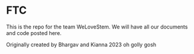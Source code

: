 # FTC
This is the repo for the team WeLoveStem. We will have all our documents and code posted here.

Originally created by Bhargav and Kianna 2023
 oh golly gosh
 